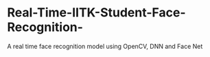 # Real-Time-IITK-Student-Face-Recognition-
A real time face recognition model using OpenCV, DNN and Face Net
